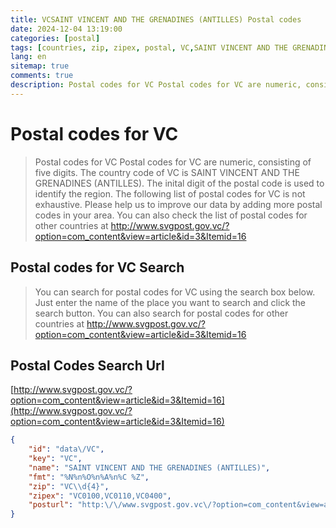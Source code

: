 ```yaml
---
title: VCSAINT VINCENT AND THE GRENADINES (ANTILLES) Postal codes 
date: 2024-12-04 13:19:00
categories: [postal]
tags: [countries, zip, zipex, postal, VC,SAINT VINCENT AND THE GRENADINES (ANTILLES)]
lang: en
sitemap: true
comments: true
description: Postal codes for VC Postal codes for VC are numeric, consisting of five digits. The country code of VC is SAINT VINCENT AND THE GRENADINES (ANTILLES). The inital digit of the postal code is used to identify the region. The following list of postal codes for VC is not exhaustive. Please help us to improve our data by adding more postal codes in your area. You can also check the list of postal codes for other countries at http://www.svgpost.gov.vc/?option=com_content&view=article&id=3&Itemid=16
---
```


# Postal codes for VC
> Postal codes for VC Postal codes for VC are numeric, consisting of five digits. The country code of VC is SAINT VINCENT AND THE GRENADINES (ANTILLES). The inital digit of the postal code is used to identify the region. The following list of postal codes for VC is not exhaustive. Please help us to improve our data by adding more postal codes in your area. You can also check the list of postal codes for other countries at http://www.svgpost.gov.vc/?option=com_content&view=article&id=3&Itemid=16

## Postal codes for VC Search 
> You can search for postal codes for VC using the search box below. Just enter the name of the place you want to search and click the search button. You can also search for postal codes for other countries at http://www.svgpost.gov.vc/?option=com_content&view=article&id=3&Itemid=16

## Postal Codes Search Url

[http://www.svgpost.gov.vc/?option=com_content&view=article&id=3&Itemid=16](http://www.svgpost.gov.vc/?option=com_content&view=article&id=3&Itemid=16)
```json
{
    "id": "data\/VC",
    "key": "VC",
    "name": "SAINT VINCENT AND THE GRENADINES (ANTILLES)",
    "fmt": "%N%n%O%n%A%n%C %Z",
    "zip": "VC\\d{4}",
    "zipex": "VC0100,VC0110,VC0400",
    "posturl": "http:\/\/www.svgpost.gov.vc\/?option=com_content&view=article&id=3&Itemid=16"
}
```
